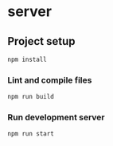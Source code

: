 # server

## Project setup

```bash
npm install
```

### Lint and compile files

```bash
npm run build
```

### Run development server

```bash
npm run start
```
